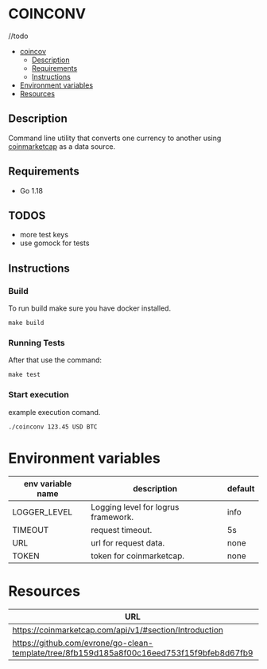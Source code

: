 # COINCONV
//todo
- [coincov](#coinconv)
    - [Description](#description)
    - [Requirements](#requirements)
    - [Instructions](#instructions)
- [Environment variables](#environment-variables)
- [Resources](#resources)
## Description
Command line utility that converts one currency to another using
[coinmarketcap](https://coinmarketcap.com/api/v1/#section/Introduction) as a data source.

## Requirements
- Go 1.18

## TODOS
- more test keys
- use gomock for tests
## Instructions
### Build
To run build make sure you have docker installed.

```shell
make build
```

### Running Tests
After that use the command:
```shell
make test
```

### Start execution
example execution comand.
```shell
./coinconv 123.45 USD BTC
```

# Environment variables

| env variable name | description                         | default |
|-------------------|-------------------------------------|---------|
| LOGGER_LEVEL      | Logging level for logrus framework. | info    |
| TIMEOUT           | request timeout.                    | 5s      |
| URL               | url for request data.               | none    |
| TOKEN             | token for coinmarketcap.            | none    |

# Resources
| URL                                                                                       | description   |
|-------------------------------------------------------------------------------------------|---------------|
| https://coinmarketcap.com/api/v1/#section/Introduction                                    | coinmarketcap |
| https://github.com/evrone/go-clean-template/tree/8fb159d185a8f00c16eed753f15f9bfeb8d67fb9 | template      |



